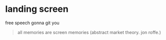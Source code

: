# landing screen

free speech gonna git you

> all memories are screen memories
> (abstract market theory. jon roffe.)

